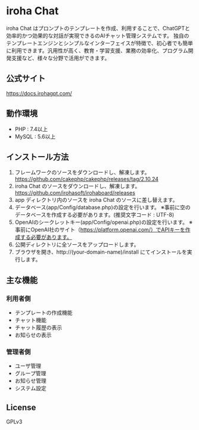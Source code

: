 # iroha Chat
iroha Chat はプロンプトのテンプレートを作成、利用することで、ChatGPTと効率的かつ効果的な対話が実現できるのAIチャット管理システムです。
独自のテンプレートエンジンとシンプルなインターフェイスが特徴で、初心者でも簡単に利用できます。汎用性が高く、教育・学習支援、業務の効率化、プログラム開発支援など、様々な分野で活用ができます。

## 公式サイト
https://docs.irohagpt.com/

## 動作環境
* PHP : 7.4以上
* MySQL : 5.6以上

## インストール方法
1. フレームワークのソースをダウンロードし、解凍します。
https://github.com/cakephp/cakephp/releases/tag/2.10.24
2. iroha Chat のソースをダウンロードし、解凍します。
https://github.com/irohasoft/irohaboard/releases
3. app ディレクトリ内のソースを iroha Chat のソースに差し替えます。
4. データベース(app/Config/database.php)の設定を行います。
   ※事前に空のデータベースを作成する必要があります。(推奨文字コード : UTF-8)
5. OpenAIのシークレットキー(app/Config/openai.php)の設定を行います。
   ※事前にOpenAI社のサイト（https://platform.openai.com/）でAPIキーを作成する必要があります。
6. 公開ディレクトリに全ソースをアップロードします。
7. ブラウザを開き、http://(your-domain-name)/install にてインストールを実行します。

## 主な機能
### 利用者側
* テンプレートの作成機能
* チャット機能
* チャット履歴の表示
* お知らせの表示

### 管理者側
* ユーザ管理
* グループ管理
* お知らせ管理
* システム設定

## License
GPLv3
